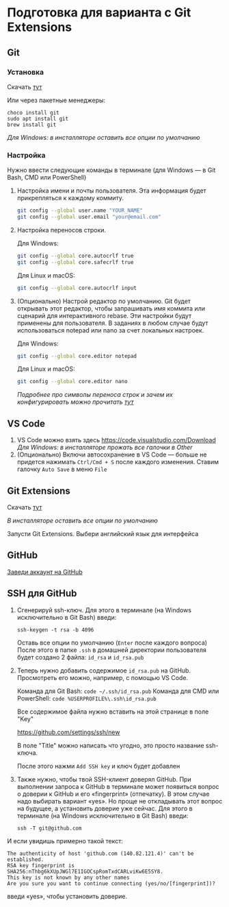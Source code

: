 # Подготовка для варианта с Git Extensions

## Git

### Установка

Скачать [тут](https://git-scm.com/downloads)

Или через пакетные менеджеры: 
```
choco install git
sudo apt install git
brew install git
```

*Для Windows: в инсталляторе оставить все опции по умолчанию*

### Настройка

Нужно ввести следующие команды в терминале (для Windows — в Git Bash, CMD или PowerShell)

1. Настройка имени и почты пользователя. Эта информация будет прикрепляться к каждому коммиту.

   ```bash
   git config --global user.name "YOUR_NAME"
   git config --global user.email "your@email.com"
   ```

2. Настройка переносов строки.

   Для Windows:
   ```bash
   git config --global core.autocrlf true
   git config --global core.safecrlf true
   ```
   
   Для Linux и macOS:
   ```bash
   git config --global core.autocrlf input
   ```

3. (Опционально) Настрой редактор по умолчанию.
   Git будет открывать этот редактор, чтобы запрашивать имя коммита или сценарий для интерактивного rebase.
   Эти настройки будут применены для пользователя. В заданиях в любом случае будут использоваться notepad или nano за счет локальных настроек.

   Для Windows:
   ```bash
   git config --global core.editor notepad
   ```

   Для Linux и macOS:
   ```bash
   git config --global core.editor nano
   ```
   
   *Подробнее про символы переноса строк и зачем их конфигурировать можно прочитать [тут](https://htmlacademy.ru/blog/boost/tools/konec-stroki)*


## VS Code 

1. VS Code можно взять здесь <https://code.visualstudio.com/Download>  
*Для Windows: в инсталляторе прожать все галочки в Other*
2. (Опционально) Включи автосохранение в VS Code — больше не придется нажимать `Ctrl/Cmd + S` после каждого изменения. Ставим галочку `Auto Save` в меню  `File`


## Git Extensions

Скачать [тут](https://gitextensions.github.io/)

*В инсталляторе оставить все опции по умолчанию*

Запусти Git Extensions. Выбери английский язык для интерфейса


## GitHub

[Заведи аккаунт на GitHub](https://github.com/join)


## SSH для GitHub

1. Сгенерируй ssh-ключ. Для этого в терминале (на Windows исключительно в Git Bash) введи:

   `ssh-keygen -t rsa -b 4096`

   Оставь все опции по умолчанию (`Enter` после каждого вопроса)
   После этого в папке `.ssh` в домашней директории пользователя будет создано 2 файла: `id_rsa` и `id_rsa.pub`

2. Теперь нужно добавить содержимое `id_rsa.pub` на GitHub. Просмотреть его можно, например, с помощью VS Code.

   Команда для Git Bash: `code ~/.ssh/id_rsa.pub`
   Команда для CMD или PowerShell: `code %USERPROFILE%\.ssh\id_rsa.pub`

   Все содержимое файла нужно вставить на этой странице в поле "Key"

   <https://github.com/settings/ssh/new> 
   
   В поле "Title" можно написать что угодно, это просто название ssh-ключа.
   
   После этого нажми `Add SSH key` и ключ будет добавлен

3. Также нужно, чтобы твой SSH-клиент доверял GitHub. При выполнении запроса к GitHub в терминале может появиться
вопрос о доверии к GitHub и его «fingerprint» (отпечатку). В этом случае надо выбирать вариант «yes».
Но проще не откладывать этот вопрос на будущее, а установить доверие уже сейчас.
Для этого в терминале (на Windows исключительно в Git Bash) введи:

   `ssh -T git@github.com`

И если увидишь примерно такой текст:

```
The authenticity of host 'github.com (140.82.121.4)' can't be established.
RSA key fingerprint is SHA256:nThbg6kXUpJWGl7E1IGOCspRomTxdCARLviKw6E5SY8.
This key is not known by any other names
Are you sure you want to continue connecting (yes/no/[fingerprint])?
```

введи «yes», чтобы установить доверие.
